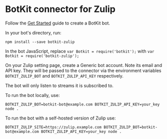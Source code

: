 # BotKit connector for Zulip

Follow the [Get Started](https://botkit.ai/getstarted.html) guide to create a BotKit bot.

In your bot's directory, run:

`npm install --save botkit-zulip`

In the bot JavaScript, replace
`var Botkit = require('botkit');`
with
`var Botkit = require('botkit-zulip');`

On your Zulip setting page, create a Generic bot account. Note its email and API key. They will be passed to the connector via the environment variables `BOTKIT_ZULIP_BOT` and `BOTKIT_ZULIP_API_KEY` respectively.

The bot will only listen to streams it is subscribed to.

To run the bot locally, use:

`BOTKIT_ZULIP_BOT=botkit-bot@example.com BOTKIT_ZULIP_API_KEY=your_key node .`

To run the bot with a self-hosted version of Zulip use:

`BOTKIT_ZULIP_SITE=https://zulip.example.com BOTKIT_ZULIP_BOT=botkit-bot@example.com BOTKIT_ZULIP_API_KEY=your_key node .`



